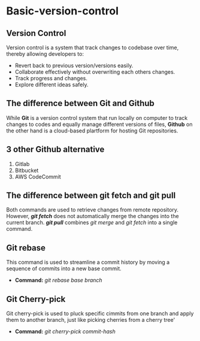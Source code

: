 # Basic-version-control

## **Version Control**

Version control is a system that track changes to codebase over time, thereby allowing developers to:
- Revert back to previous version/versions easily.
- Collaborate effectively without overwriting each others changes.
- Track progress and changes.
- Explore different ideas safely.

## **The difference between Git and Github**

While **Git** is a version control system that run locally on computer to track changes to codes and equally manage different versions of files, **Github** on the other hand is a cloud-based plartform for hosting Git repositories. 

## **3 other Github alternative**

1. Gitlab
2. Bitbucket
3. AWS CodeCommit

## **The difference between git fetch and git pull**

Both commands are used to retrieve changes from remote repository. However, ***git fetch*** does not automatically merge the changes into the current branch. ***git pull*** combines *git merge* and *git fetch* into a single command.

## **Git rebase**

This command is used to streamline a commit history by moving a sequence of commits into a new base commit.
- **Command:** *git rebase base branch*

## **Git Cherry-pick**
 Git cherry-pick is used to pluck specific cimmits from one branch and apply them to another  branch, just like picking cherries from a cherry tree'
 - **Command:** *git cherry-pick commit-hash*
 